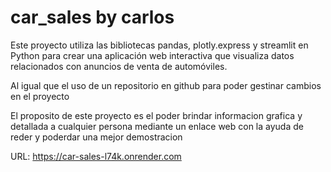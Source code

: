 # car_sales by carlos

Este proyecto utiliza las bibliotecas pandas, plotly.express y streamlit en Python para crear una aplicación web interactiva que visualiza datos relacionados con anuncios de venta de automóviles.

Al igual que el uso de un repositorio en github para poder gestinar cambios en el proyecto

El proposito de este proyecto es el poder brindar informacion grafica y detallada a cualquier persona mediante un enlace web con la ayuda de reder y poderdar una mejor demostracion



URL: https://car-sales-l74k.onrender.com